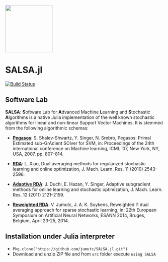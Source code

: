<img src="http://dl.dropboxusercontent.com/s/ue01x17cs51y9mb/salsa.jpg" width="150"></img>

# SALSA.jl
[![Build Status](https://travis-ci.org/jumutc/SALSA.jl.svg)](https://travis-ci.org/jumutc/SALSA.jl)

## Software Lab
**SALSA**: **S**oftware Lab for **A**dvanced Machine **L**earning and **S**tochastic **A**lgorithms is a native Julia implementation of the well known stochastic algorithms for linear and non-linear Support Vector Machines. It is stemmed from the following algorithmic schemas:

- [**Pegasos**](http://ttic.uchicago.edu/~shai/papers/ShalevSiSr07.pdf): S. Shalev-Shwartz, Y. Singer, N. Srebro, Pegasos: Primal Estimated sub-GrAdient SOlver for SVM, in: Proceedings of the 24th international conference on Machine learning, ICML ’07, New York, NY, USA, 2007, pp. 807–814. 

- [**RDA**](http://research.microsoft.com/pubs/141578/xiao10JMLR.pdf): L. Xiao, Dual averaging methods for regularized stochastic learning and online optimization, J. Mach. Learn. Res. 11 (2010) 2543–2596. 

- [**Adaptive RDA**](http://www.jmlr.org/papers/volume12/duchi11a/duchi11a.pdf): J. Duchi, E. Hazan, Y. Singer, Adaptive subgradient methods for online learning and stochastic optimization, J. Mach. Learn. Res. 12 (2011) 2121–2159. 

- <a href="ftp://ftp.esat.kuleuven.be/pub/SISTA/vjumutc/reports/reweighted_l1rda_jumutc_suykens.pdf"><strong>Reweighted RDA</strong></a>: V. Jumutc, J. A. K. Suykens, Reweighted l1 dual averaging approach for sparse stochastic learning, in: 22th European Symposium on Artificial Neural Networks, ESANN 2014, Bruges, Belgium, April 23-25, 2014.


## Installation under Julia interpreter
 - ```Pkg.clone("https://github.com/jumutc/SALSA.jl.git")```
 - Download and unzip ZIP file and from ```src``` folder execute ```using SALSA``` 
